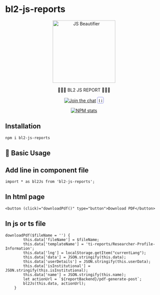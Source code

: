 # bl2-js-reports

<p align="center"><img src="https://bdprescription.com/npm-package/01.svg" height="200px" align="center" alt="JS Beautifier"></p>

<p align="center">💞️💞️💞️ BL2 JS REPORT 💞️💞️💞️</p>
<p align="center"><a href="#">
    <img alt="Join the chat" src="https://bdprescription.com/npm-package/JoinChat.svg"></a>
    <a href="https://www.linkedin.com/in/bulbulsarker/" target="_blank">
    <img alt="Linkedin Follow" src="https://bdprescription.com/npm-package/linkedin.svg" style="height: 13px; border: 1px solid #878ae5; padding: 3px; border-radius: 4px; ">
  </a>
</p>  
<p align="center"><a href="#" target="_blank"><img alt="NPM stats" src="https://bdprescription.com/npm-package/install.png"></a></p>
  
  ## Installation

  ```
npm i bl2-js-reports
```

## 💞️ Basic Usage

## Add line in component file
```
import * as bl2Js from 'bl2-js-reports';
```

## In html page
```
<button (click)="downloadPdf()" type="button">Download PDF</button>
```

## In js or ts file
```
downloadPdf($fileName = '') {
        this.data['fileName'] = $fileName;
        this.data['templateName'] = 'ti-reports/Researcher-Profile-Information';
        this.data['lng'] = localStorage.getItem("currentLang");
        this.data['data'] = JSON.stringify(this.data);
        this.data['userDetails'] = JSON.stringify(this.userData);
        this.data['isInstitutional'] = JSON.stringify(this.isInstitutional);
        this.data['name'] = JSON.stringify(this.name);
        let actionUrl = `${reportBackend}/pdf-generate-post`;
        bl2Js(this.data, actionUrl);
    }
```